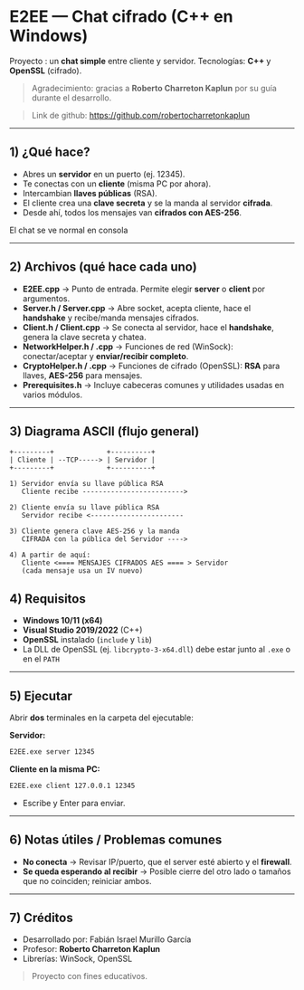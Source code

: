 
# E2EE — Chat cifrado (C++ en Windows)

Proyecto : un **chat simple** entre cliente y servidor.
Tecnologías: **C++** y **OpenSSL** (cifrado).

> Agradecimiento: gracias a **Roberto Charreton Kaplun** por su guía durante el desarrollo.

> Link de github: https://github.com/robertocharretonkaplun
---

## 1) ¿Qué hace?
- Abres un **servidor** en un puerto (ej. 12345).
- Te conectas con un **cliente** (misma PC por ahora).
- Intercambian **llaves públicas** (RSA).
- El cliente crea una **clave secreta** y se la manda al servidor **cifrada**.
- Desde ahí, todos los mensajes van **cifrados con AES-256**.

El chat se ve normal en consola

---

## 2) Archivos (qué hace cada uno)

- **E2EE.cpp** → Punto de entrada. Permite elegir **server** o **client** por argumentos.
- **Server.h / Server.cpp** → Abre socket, acepta cliente, hace el **handshake** y recibe/manda mensajes cifrados.
- **Client.h / Client.cpp** → Se conecta al servidor, hace el **handshake**, genera la clave secreta y chatea.
- **NetworkHelper.h / .cpp** → Funciones de red (WinSock): conectar/aceptar y **enviar/recibir completo**.
- **CryptoHelper.h / .cpp** → Funciones de cifrado (OpenSSL): **RSA** para llaves, **AES-256** para mensajes.
- **Prerequisites.h** → Incluye cabeceras comunes y utilidades usadas en varios módulos.

---

## 3) Diagrama ASCII (flujo general)

```
+---------+             +----------+
| Cliente | --TCP-----> | Servidor |
+---------+             +----------+

1) Servidor envía su llave pública RSA
   Cliente recibe ------------------------->

2) Cliente envía su llave pública RSA
   Servidor recibe <-----------------------

3) Cliente genera clave AES-256 y la manda
   CIFRADA con la pública del Servidor ---->

4) A partir de aquí:
   Cliente <==== MENSAJES CIFRADOS AES ==== > Servidor
   (cada mensaje usa un IV nuevo)
```

## 4) Requisitos
- **Windows 10/11 (x64)**
- **Visual Studio 2019/2022** (C++)
- **OpenSSL** instalado (`include` y `lib`)
- La DLL de OpenSSL (ej. `libcrypto-3-x64.dll`) debe estar junto al `.exe` o en el `PATH`

---

## 5) Ejecutar

Abrir **dos** terminales en la carpeta del ejecutable:

**Servidor:**
```bat
E2EE.exe server 12345
```

**Cliente en la misma PC:**
```bat
E2EE.exe client 127.0.0.1 12345
```
- Escribe y Enter para enviar.

---

## 6) Notas útiles / Problemas comunes
- **No conecta** → Revisar IP/puerto, que el server esté abierto y el **firewall**.
- **Se queda esperando al recibir** → Posible cierre del otro lado o tamaños que no coinciden; reiniciar ambos.

---

## 7) Créditos
- Desarrollado por: Fabián Israel Murillo García
- Profesor: **Roberto Charreton Kaplun**
- Librerías: WinSock, OpenSSL

> Proyecto con fines educativos.
